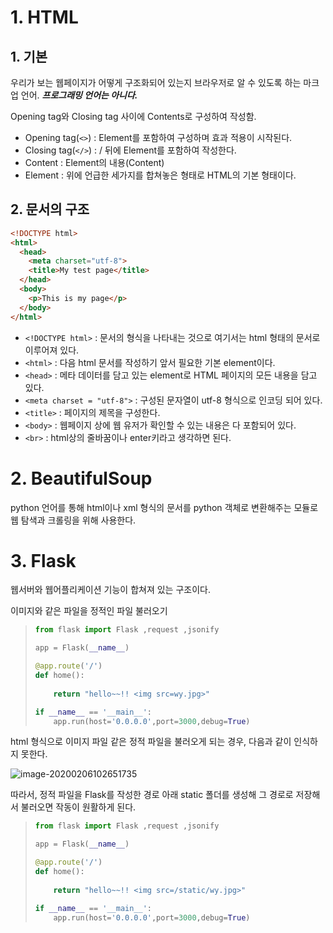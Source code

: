 # **1. HTML**

## 1. 기본

우리가 보는 웹페이지가 어떻게 구조화되어 있는지 브라우저로 알 수 있도록 하는 마크업 언어. ***프로그래밍 언어는 아니다.***

Opening tag와 Closing tag 사이에 Contents로 구성하여 작성함. 

* Opening tag(`<>`) : Element를 포함하여 구성하며 효과 적용이 시작된다.
* Closing tag(`</>`) : / 뒤에 Element를 포함하여 작성한다.
* Content : Element의 내용(Content)
* Element : 위에 언급한 세가지를 합쳐놓은 형태로 HTML의 기본 형태이다.

## 2. 문서의 구조

```html
<!DOCTYPE html>
<html>
  <head>
    <meta charset="utf-8">
    <title>My test page</title>
  </head>
  <body>
    <p>This is my page</p>
  </body>
</html>
```



* `<!DOCTYPE html>` : 문서의 형식을 나타내는 것으로 여기서는 html 형태의 문서로 이루어져 있다.
* `<html>` : 다음 html 문서를 작성하기 앞서 필요한 기본 element이다.
* `<head>` : 메타 데이터를 담고 있는 element로 HTML 페이지의 모든 내용을 담고 있다.
* `<meta charset = "utf-8">` : 구성된 문자열이 utf-8 형식으로 인코딩 되어 있다.
* `<title>` : 페이지의 제목을 구성한다.
* `<body>` : 웹페이지 상에 웹 유저가 확인할 수 있는 내용은 다 포함되어 있다.
* `<br>` : html상의 줄바꿈이나 enter키라고 생각하면 된다.

# **2. BeautifulSoup**

python 언어를 통해 html이나 xml 형식의 문서를 python 객체로 변환해주는 모듈로  웹 탐색과 크롤링을 위해 사용한다.



# **3. Flask**

웹서버와 웹어플리케이션 기능이 합쳐져 있는 구조이다.

이미지와 같은 파일을 정적인 파일 불러오기

> ```python
> from flask import Flask ,request ,jsonify
> 
> app = Flask(__name__)
> 
> @app.route('/')
> def home(): 
>       
>     return "hello~~!! <img src=wy.jpg>"
> 
> if __name__ == '__main__':
>     app.run(host='0.0.0.0',port=3000,debug=True)
> ```

html 형식으로 이미지 파일 같은 정적 파일을 불러오게 되는 경우, 다음과 같이 인식하지 못한다.

![image-20200206102651735](C:\Users\student\AppData\Roaming\Typora\typora-user-images\image-20200206102651735.png)

따라서, 정적 파일을 Flask를 작성한 경로 아래 static 폴더를 생성해 그 경로로 저장해서 불러오면 작동이 원활하게 된다.

> ```python
> from flask import Flask ,request ,jsonify
> 
> app = Flask(__name__)
> 
> @app.route('/')
> def home(): 
>       
>     return "hello~~!! <img src=/static/wy.jpg>"
> 
> if __name__ == '__main__':
>     app.run(host='0.0.0.0',port=3000,debug=True)
> ```



